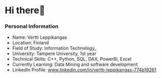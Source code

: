 # Hi there👋 

### Personal Information
- Name: Vertti Leppikangas
- Location: Finland
- Field of Study: Information Technology_
- University: Tampere University, 1st year
- Technical Skills: C++, Python, SQL, DAX, PowerBi, Excel
- Currently Learning: Data Mining and software development
- LinkedIn Profile: www.linkedin.com/in/vertti-leppikangas-774b19261


